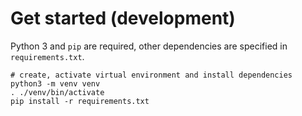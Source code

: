 
# Get started (development)

Python 3 and `pip` are required, other dependencies are specified in `requirements.txt`.

```
# create, activate virtual environment and install dependencies
python3 -m venv venv
. ./venv/bin/activate
pip install -r requirements.txt
```
